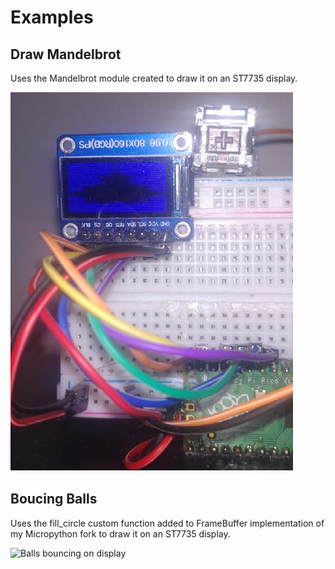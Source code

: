 # Examples

## Draw Mandelbrot

Uses the Mandelbrot module created to draw it on an ST7735 display.

![Mandelbrot draw on display](img/mandelbrot.png)

## Boucing Balls

Uses the fill_circle custom function added to FrameBuffer implementation of my Micropython fork to draw it on an ST7735 display.

![Balls bouncing on display](img/bouncing_balls.gif)